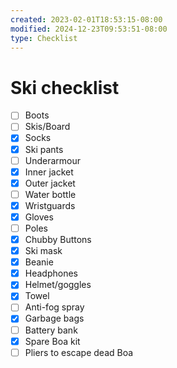 ```yaml
---
created: 2023-02-01T18:53:15-08:00
modified: 2024-12-23T09:53:51-08:00
type: Checklist
---
```


# Ski checklist

- [ ] Boots
- [ ] Skis/Board
- [x] Socks
- [x] Ski pants
- [ ] Underarmour
- [x] Inner jacket
- [x] Outer jacket
- [ ] Water bottle
- [x] Wristguards
- [x] Gloves
- [ ] Poles
- [x] Chubby Buttons
- [x] Ski mask
- [x] Beanie
- [x] Headphones
- [x] Helmet/goggles
- [x] Towel 
- [ ] Anti-fog spray
- [x] Garbage bags
- [ ] Battery bank
- [x] Spare Boa kit
- [ ] Pliers to escape dead Boa
